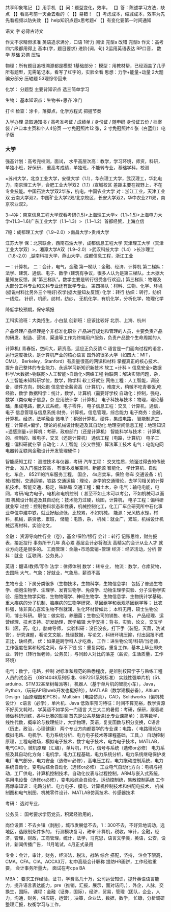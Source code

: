 共享印象笔记
【】用手机
【】问：题型变化，效率，
【】答：陈述学习方法，缺点
【】看高考前一天会去看的（
【】易错！
【】考虑成本，缩减成本，效率为先
先看视频以防失效
【】help知识点题x思考题√
【】有变化要第一时间通知

语文
字
必背古诗文


作文不求精但求准
英语追求满分，口语
1听力
阅读
完型a
改错
完型b
作文：高考四六级都用得上
基本{字，题目要求}
进阶{词，句}
2运用英语表达
RP口音，
数学
基础
彩票
压轴


物理：所有题目追根溯源都是模型
1基础部分：
模型：用教材帮，已经涵盖了几乎所有题型，无需笔记本，看写了红字的，实验全看
思想：力学+能量+动量
2大题骗分部分
压轴题
53理综带回来

化学：
分题型
主要背知识点
选三简单学习

生物：
基本知识点：生物书+思齐
冷门
       



打卡
检查：涂卡，落脚点，化学方程式
把握节奏



入学办理
录取通知书 / 高考准考证 / 成绩单 / 身份证 / 随申码
身份证五份 / 档案袋 / 户口本主页和个人4份页
一寸免冠照片12 张，2 寸免冠照片4 张（白蓝红）电子版

### 大学
强基计划：高考完校测，面试，
水平高层次高：教学，学习环境，师资，科研，单独小班，好保研，
重高考成绩，单独班，不能转专业，基础学科，校测

×苏州大学，北京工业大学，安徽大学（1.1），华东理工大学，武汉理工，华北电力，南京理工大学，合肥工业大学双2（1.1）/宣城校区 差距主要在视野上，不在专业技能。中国石油大学双2华东，杭电，中国农业大学
对：浙江工业，天津工业双
云南大学双2，中国矿业大学2双/北京校区，长安大学双2，华中农业211双，南京农业双2，


3~4冲：南京信息工程大学双看考研(1.5)>上海理工大学×（1.1~1.5)>上海电力大学√(1.3~1.6)广东工业大学（1.1~1.3）>（1.1~1.2）首都经贸，上海立信

7稳：成都理工大学（1.9~2.0）>南昌大学>贵州大学

江苏大学
保：北京联合，西南石油大学，成都信息工程大学
天津理工大学（天津工业大学双）>，湘潭大学A双（1.9~2.0）>武汉科技大学（1.4）>长沙理工（1.8~2.0）,湖南科技大学，燕山大学，成都信息工程，浙江工业

一：计算机，
二：会计，电气，金融
第一梯队：金融、经济、计算机
第二梯队：法学、建筑、通信、电子、数学 (建筑有争议，很多人认为是第三梯队。土木据大量知友反馈，属“第三梯队”。数学主要是转行很受各行欢迎。)
第三梯队：物理及大部分工科专业和文科专业还有医学专业。
第四梯队：材料、生物、化学、环境 (据说材料比另外三个稍好)农学(据大量知友反馈)
化学：转行
纺织：转行，纺织一线烂， 针织，机织，纺材，纺纱， 无机化学，有机化学，分析化学，物理化学

降低学校预期，保守填报

工科实验班：大类招生，小白鼠
创新班：应该比较好
北京、上海、杭州

产品经理产品经理是个非标准化职业 产品进行规划和管理的人员，主要负责产品的研发、制造、营销、渠道等工作为终端用户服务，负责产品整个生命周期的人

计算机{
青春饭，空间大，薪资高，适应正负反馈
C 语言是一门面向过程的语言，运行速度极快，是计算机产业的核心语言
国外的很多大学（如四大：MIT， CMU， Berkeley，Stanford）有质量很高的网课和材料
掌握真正的核心技术、提升自己整体的专业能力、永远学习新知识新技术
软工 =计科 > 信息安全>数据科学/大数据>物联网>人工智能>自动化>网络工程 
物联网：解决实际问题，杂，
人工智能未知科研学位，数学，跨学科
软工好就业
网络工程：人工智能，调设备，硬件方向，到处跑
信息安全薪资高（计算机），难度大，稍微不吃青春饭,吃经验，数学
数据科学：统计，数学，计算机（需要好学校
自动化：控制，强电，数学（类似电子信息，杂
应用统计学（计算机）
电子科技与技术：物理，理论基础，集成电路，嵌入式系统，电子零件，
电子信息工程：交叉：计算机，通信，电子
信息管理与信息系统:财务，计算机，信息管理，综合能力
电子商务：金融，计算机，经济，法学融合
微电子：稍弱计算机，硬件，集成电路，
智能制造工程：计算机+偏学，理论的机械设计制造及其自动化
地理空间信息工程：地理知识+遥感测量+计算机：考研，政府部门（还是计算机）
智能科学与技术： 计算机的、控制的、微电子，交叉（还是计算机）
通信工程（电路，计算机）
电子工程：偏科研就业窄
自动化：人工智能（交叉性强）算法军工技术
电气：电能电网电器转互联网金融设计开发管理硬件
}

智能感知工程： 测控技术与仪器，考研
汽车工程： 交叉性质，勉强过得去的传统行业， 准入门槛比较高， 有很多发展空间、新能源 智能化、 学计算机、自动化、车企， 85211的汽车服务工程， 国企， 4s店卖车，保险 修车
交通设备：机械/控制，交通运输，铁路
交通运输：理论，身学的交通理论，去学习相关的计算机技术，智能交通，稳定，铁路局
交通工程：偏土木，杂
电气：输电电能，电网，考研/电力电子，电机和电机控制（ 甚至不如土木可以考公，不如机械可以画图
机械设计制造及其自动化：技术能力过硬，绘图，计算机，
电子工程：偏科研就业窄
过控：控制物料状态和性质，机械控制化工，化工厂车企研究所中石化事业单位中建中铁，就业好起点低，比较累，不如机械，
能源：光风热水锂，材料，机械，薪资低，累班，
储能：电热，杂，
机械：就业广，累班，机械设计机械远离材料，实验论文，

金融： 资源导向性行业（卷），基金/保险/银行
会计：转行 记账思维，财务报表，接近投行 事务所干几年 真心累 基层会计必将淘汰 高精尖的会计从业人才 就业方向还是很多的。
工商管理：金融+市场营销+管理
经济：经济活动，分析
管科：就业（互联网，公务员，）

英语：翻译/教师/写作
法学：律师体制
数学：转专业，
物流：数学，仓库货物，去国际
大气，气象：好就业，气象局，薪资不高


生物专业：下属分类很多（生物技术，生物科学，生物信息学） 包括了普通生物学、细胞生物学、生理学、发育生物学、免疫学、动物生理学实验、分子生物学实验、细胞生物学实验、生物物理学、神经生物学、生物信息学、生物统计学基础、重大疾病的分子机制、脑疾病的生物学研究、基因组学和表观基因组学等；
比农科强，除非真心喜欢生物不然就润，生化环材皆如此；
本科无用，硕士生物公司，博士科研。 
职位：做实验，养细菌；生物公司的销售、市场， 产品经理、运营经理、技术支持、研发助理，医学编辑
大学安排：背书，实验，论文，交叉学科（医，药，化），脑瘫导师，
实验科研：没日没夜，打下手（装配，灭菌，洗试管），研究课题，看论文文献，处理数据，写论文，科研环境压抑，付出回报不成正比，缺经费，
优：如果是跨学科人才吃香，
工作：进生物公司/科研/当老师，工作强度在累和轻松之间，存不下钱
劣：重复实验，重复工作，基本上毕业即失业、转行（转行当老师，公务员），与同龄人对比的落差（薪资，生活质量，工作环境）


电气：数学，电路，控制
对标准和规范的熟悉程度，是辨别校园学子与熟练工程人员的试金石 （GB14048系列标准、GB7251系列标准）
实践性强单片机（51、arduino、STM32甚至树莓派等），机器人（基于单片机的智能小车），Java，Python，（玩玩API和web开发也挺好的），MATLAB（数学建模必备），Altium Design（画原理图和PCB），Multisim（电路仿真），CAD，Solidworks（偏机械设计）
c语言（必学），单片机、Java
低效率预习特征：时间不算充裕，教学资源不好买又耗时，
学英语不如学另一门语言
大三大二的暑假：考研，保研，跟着老师做科研训练，各种比赛的耽搁
首先是公共基础课(比专业课简单）：高等数学，线性代数，概率论与数理统计，大学物理，英语，复变函数与积分变换，C语言（历史，政治，心理健康）
两个专业方向都要学的专业课：电路，（ 电路理论为模拟电路、电机学、电力系统分析、电力电子技术等课程基础，工具，）
自动控制原理，工程电磁场，模拟电子技术，数字电子技术，电力电子技术，MATLAB，电气CAD，微机原理（汇编），单片机，PLC，信号与系统（选修or必修）
电力系统及其自动化方向：电机学，电力工程基础，电力系统分析，电力系统继电保护发电厂电气部分，电力安全（选修or必修），高电压工程，电力拖动控制系统，电力系统自动化，变电站综合自动化（选修or必修）
工业电气自动化方向：电机与拖动，工厂供电，计算机控制技术，自动化仪表与过程控制，ARM与嵌入式系统，供用电设备（选修or必修），变电站综合自动化，运动控制统，集散控制系统
工作高爆率知识： 电路分析、电力电子、模电、计算机控制技术和供配电技术， 机械制图和电气制图、机械零件设计、MATLAB仿真技术、传感器技术


考研：
选对专业，

公务员：
国考要求学历党员，积累经验用的，

岗位设置：不去乡镇（剥削），城市发展低不去，1：300不去，不好异地调动，选地区，选限制条件多的，
行测模块复习，政审
计算机，税收，审计，金融，经济，管理，财政，工商管理，统计，法学，马克思，语言文学类，英语，公安，设计，新闻传播广告，
11月笔试，4月正式录用

专业：会计，审计，财务，经济法，税法，战略
综合
搭配，坚持，
注会下限高，CMA，CFA，CIA，ACCA3万，初中高级会计职称
提防HR画饼，工作经验重要，
会计事务所量大，
面试在考cpa
BA


MBA：
要求工作经验，证书，学费高几十万，公司运营知识，提升英语语言能力，提升语言表达能力，pre（推销，汇报，展示，面对诘问，），外企，人脉，交换生，国际，
课程：金融（证券，国际），经济，贸易，管理（团队，企业，人力，沟通，财务，供应链，运营），决策，企业法，数据，数学，
忙碌，分析调研整理汇报，权衡学习与工作，
























































































